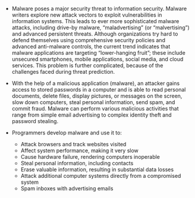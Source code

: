 - Malware poses a major security threat to information security. Malware writers explore new attack vectors to exploit vulnerabilities in information systems. This leads to ever more sophisticated malware attacks, including drive-by malware, “maladvertising” (or “malvertising”) and advanced persistent threats. Although organizations try hard to defend themselves using comprehensive security policies and advanced anti-malware controls, the current trend indicates that malware applications are targeting “lower-hanging fruit”; these include unsecured smartphones, mobile applications, social media, and cloud services. This problem is further complicated, because of the challenges faced during threat prediction.
- With the help of a malicious application (malware), an attacker gains access to stored passwords in a computer and is able to read personal documents, delete files, display pictures, or messages on the screen, slow down computers, steal personal information, send spam, and commit fraud. Malware can perform various malicious activities that range from simple email advertising to complex identity theft and password stealing.
- Programmers develop malware and use it to:

	- Attack browsers and track websites visited
	- Affect system performance, making it very slow
	- Cause hardware failure, rendering computers inoperable
	- Steal personal information, including contacts
	- Erase valuable information, resulting in substantial data losses
	- Attack additional computer systems directly from a compromised system
	- Spam inboxes with advertising emails